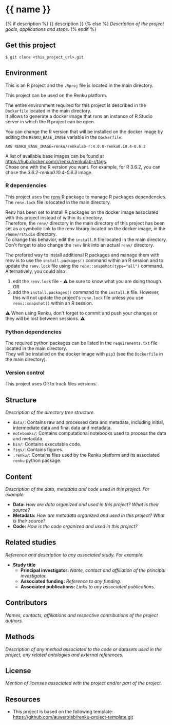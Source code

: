 # {{ name }}
{% if description %}
{{ description }}
{% else %}
*Description of the project goals, applications and steps.*
{% endif %}

## Get this project

```
$ git clone <this_project_url>.git
```

## Environment

This is an R project and the ``.Rproj`` file is located in the main directory.

This project can be used on the Renku platform.

The entire environment required for this project is described in the ``Dockerfile`` located in the main directory. \
It allows to generate a docker image that runs an instance of R Studio server in which the R project can be open.

You can change the R version that will be installed on the docker image by editing the ``RENKU_BASE_IMAGE`` variable in the ``Dockerfile``:

```
ARG RENKU_BASE_IMAGE=renku/renkulab-r:4.0.0-renku0.10.4-0.6.3
```

A list of available base images can be found at https://hub.docker.com/r/renku/renkulab-r/tags. \
Chose one with the R version you want. For example, for R 3.6.2, you can chose the *3.6.2-renku0.10.4-0.6.3* image.

### R dependencies

This project uses the [renv](https://rstudio.github.io/renv/articles/renv.html) R package to manage R packages dependencies. \
The ``renv.lock`` file is located in the main directory.

Renv has been set to install R packages on the docker image associated with this project instead of within its directory. \
Therefore, the ``renv/`` directory in the main directory of this project has been set as a symbolic link to the renv library located on the docker image, in the ``/home/rstudio`` directory. \
To change this behavior, edit the ``install.R`` file located in the main directory. Don't forget to also change the ``renv`` link into an actual ``renv/`` directory.

The prefered way to install additional R packages and manage them with renv is to use the ``install.packages()``
command within an R session and to update the ``renv.lock`` file using the ``renv::snapshot(type="all")`` command. \
Alternatively, you could also :
1. edit the ``renv.lock`` file - ⚠️ be sure to know what you are doing though. \
OR
2. add the ``install.packages()`` command to the ``install.R`` file. However, this will not update the project's ``renv.lock`` file unless you use ``renv::snapshot()`` within an R session.

⚠️ When using Renku, don't forget to commit and push your changes or they will be lost between sessions. ⚠️

### Python dependencies

The required python packages can be listed in the ``requirements.txt`` file located in the main directory. \
They will be installed on the docker image with ``pip3`` (see the ``Dockerfile`` in the main directory).

### Version control

This project uses Git to track files versions.

## Structure

*Description of the directory tree structure.*

* ``data/``: Contains raw and processed data and metadata, including initial, intermediate data and final data and metadata.
* ``notebooks/``: Contains computational notebooks used to process the data and metadata.
* ``bin/``: Contains executable code.
* ``figs/``: Contains figures.
* ``.renku/``: Contains files used by the Renku platform and its associated ``renku`` python package.

## Content

*Description of the data, metadata and code used in this project. For example:*

* **Data:** *How are data organized and used in this project? What is their source?*
* **Metadata:** *How are metadata organized and used in this project? What is their source?*
* **Code:** *How is the code organized and used in this project?*

## Related studies

*Reference and description to any associated study. For example:*

* **Study title**
    * **Principal investigator:** *Name, contact and affiliation of the principal investigator.*
    * **Associated funding:** *Reference to any funding.*
    * **Associated publications:** *Links to any associated publications.*

## Contributors

*Names, contacts, affiliations and respective contributions of the project authors.*

## Methods

*Description of any method associated to the code or datasets used in the project, any related ontologies and external references.*

## License

*Mention of licenses associated with the project and/or part of the project.*

## Resources

* This project is based on the following template: https://github.com/auwerxlab/renku-project-template.git